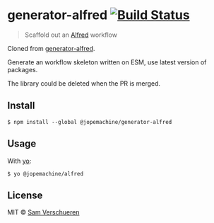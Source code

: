 # generator-alfred [![Build Status](https://travis-ci.org/SamVerschueren/generator-alfred.svg?branch=master)](https://travis-ci.org/SamVerschueren/generator-alfred)

> Scaffold out an [Alfred](https://www.alfredapp.com/) workflow

Cloned from [generator-alfred](https://github.com/SamVerschueren/generator-alfred).

Generate an workflow skeleton written on ESM, use latest version of packages.

The library could be deleted when the PR is merged.

## Install

```
$ npm install --global @jopemachine/generator-alfred
```


## Usage

With [yo](https://github.com/yeoman/yo):

```
$ yo @jopemachine/alfred
```


## License

MIT © [Sam Verschueren](https://github.com/SamVerschueren)
